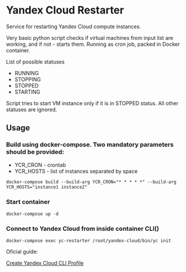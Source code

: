 # Yandex Cloud Restarter

Service for restarting Yandex Cloud compute instances.

Very basic python script checks if virtual machines from input list are working, and if not - starts them. Running as cron job, packed in Docker container.

List of possible statuses
- RUNNING
- STOPPING
- STOPPED
- STARTING

Script tries to start VM instance only if it is in STOPPED status. All other statuses are ignored.

## Usage

### Build using docker-compose. Two mandatory parameters should be provided:

 - YCR_CRON - crontab
 - YCR_HOSTS - list of instances separated by space

```docker-compose build --build-arg YCR_CRON="* * * * *" --build-arg YCR_HOSTS="instance1 instance2"```

### Start container

```docker-compose up -d```

### Connect to Yandex Cloud from inside container CLI()

```docker-compose exec yc-restarter /root/yandex-cloud/bin/yc init```


Oficial guide:

[Create Yandex Cloud CLI Profile](https://cloud.yandex.ru/docs/cli/operations/profile/profile-create)

